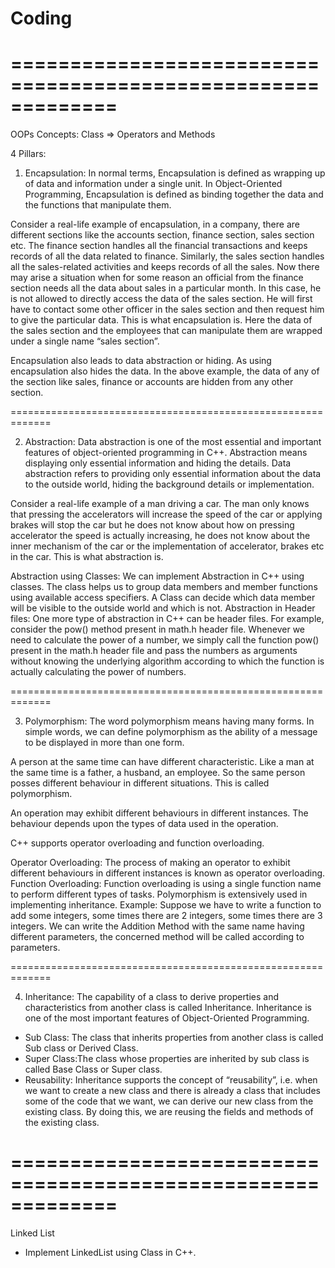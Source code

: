 # Coding

# =============================================================

OOPs Concepts:
Class => Operators and Methods

4 Pillars:

1. Encapsulation: In normal terms, Encapsulation is defined as wrapping up of data and information under a single unit. In Object-Oriented Programming, Encapsulation is defined as binding together the data and the functions that manipulate them.

Consider a real-life example of encapsulation, in a company, there are different sections like the accounts section, finance section, sales section etc. The finance section handles all the financial transactions and keeps records of all the data related to finance. Similarly, the sales section handles all the sales-related activities and keeps records of all the sales. Now there may arise a situation when for some reason an official from the finance section needs all the data about sales in a particular month. In this case, he is not allowed to directly access the data of the sales section. He will first have to contact some other officer in the sales section and then request him to give the particular data. This is what encapsulation is. Here the data of the sales section and the employees that can manipulate them are wrapped under a single name “sales section”.

Encapsulation also leads to data abstraction or hiding. As using encapsulation also hides the data. In the above example, the data of any of the section like sales, finance or accounts are hidden from any other section.

=============================================================

2. Abstraction: Data abstraction is one of the most essential and important features of object-oriented programming in C++. Abstraction means displaying only essential information and hiding the details. Data abstraction refers to providing only essential information about the data to the outside world, hiding the background details or implementation.

Consider a real-life example of a man driving a car. The man only knows that pressing the accelerators will increase the speed of the car or applying brakes will stop the car but he does not know about how on pressing accelerator the speed is actually increasing, he does not know about the inner mechanism of the car or the implementation of accelerator, brakes etc in the car. This is what abstraction is.

Abstraction using Classes: We can implement Abstraction in C++ using classes. The class helps us to group data members and member functions using available access specifiers. A Class can decide which data member will be visible to the outside world and which is not.
Abstraction in Header files: One more type of abstraction in C++ can be header files. For example, consider the pow() method present in math.h header file. Whenever we need to calculate the power of a number, we simply call the function pow() present in the math.h header file and pass the numbers as arguments without knowing the underlying algorithm according to which the function is actually calculating the power of numbers.

=============================================================

3. Polymorphism: The word polymorphism means having many forms. In simple words, we can define polymorphism as the ability of a message to be displayed in more than one form.

A person at the same time can have different characteristic. Like a man at the same time is a father, a husband, an employee. So the same person posses different behaviour in different situations. This is called polymorphism.

An operation may exhibit different behaviours in different instances. The behaviour depends upon the types of data used in the operation.

C++ supports operator overloading and function overloading.

Operator Overloading: The process of making an operator to exhibit different behaviours in different instances is known as operator overloading.
Function Overloading: Function overloading is using a single function name to perform different types of tasks.
Polymorphism is extensively used in implementing inheritance.
Example: Suppose we have to write a function to add some integers, some times there are 2 integers, some times there are 3 integers. We can write the Addition Method with the same name having different parameters, the concerned method will be called according to parameters.

=============================================================

4. Inheritance: The capability of a class to derive properties and characteristics from another class is called Inheritance. Inheritance is one of the most important features of Object-Oriented Programming.

- Sub Class: The class that inherits properties from another class is called Sub class or Derived Class.
- Super Class:The class whose properties are inherited by sub class is called Base Class or Super class.
- Reusability: Inheritance supports the concept of “reusability”, i.e. when we want to create a new class and there is already a class that includes some of the code that we want, we can derive our new class from the existing class. By doing this, we are reusing the fields and methods of the existing class.

# =============================================================

Linked List

- Implement LinkedList using Class in C++.
